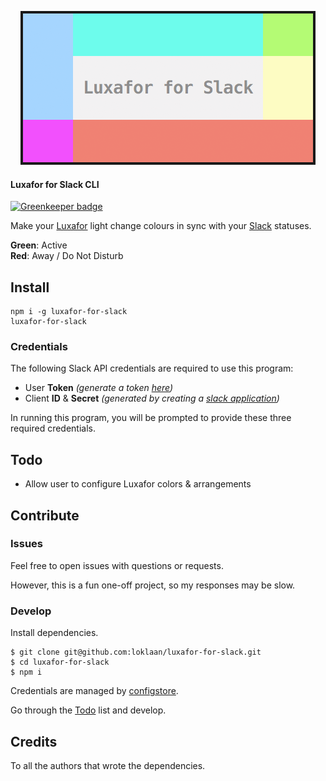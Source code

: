 <p align="center">
  <img src="./banner.png">
  <br>
</p>

#### Luxafor for Slack CLI

[![Greenkeeper badge](https://badges.greenkeeper.io/loklaan/luxafor-for-slack.svg)](https://greenkeeper.io/)

Make your [Luxafor](http://luxafor.com/) light change colours in sync with your [Slack](https://slack.com/) statuses.

**Green**: Active  
**Red**: Away / Do Not Disturb

## Install

```shell
npm i -g luxafor-for-slack
luxafor-for-slack
```

### Credentials

The following Slack API credentials are required to use this program:

* User **Token** _(generate a token [here](https://api.slack.com/web))_
* Client **ID** & **Secret** _(generated by creating a [slack application](https://api.slack.com/applications))_

In running this program, you will be prompted to provide these three required credentials.

## Todo

* Allow user to configure Luxafor colors & arrangements

## Contribute

### Issues

Feel free to open issues with questions or requests.

However, this is a fun one-off project, so my responses may be slow.

### Develop

Install dependencies.

```shell
$ git clone git@github.com:loklaan/luxafor-for-slack.git
$ cd luxafor-for-slack
$ npm i
```

Credentials are managed by [configstore](https://github.com/yeoman/configstore).

Go through the [Todo](#todo) list and develop.

## Credits

To all the authors that wrote the dependencies.
